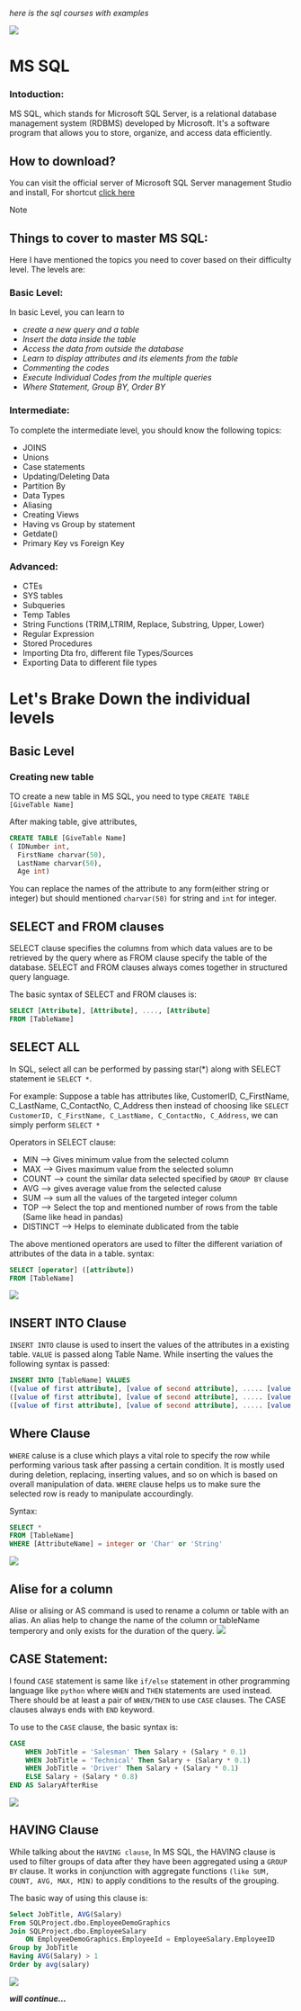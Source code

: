 _here is the sql courses with examples_

![](https://github.com/Sudippdn/MS-SQL/blob/main/Image/LogoSQL.png)


# MS SQL
### Intoduction:
MS SQL, which stands for Microsoft SQL Server, is a relational database management system (RDBMS) developed by Microsoft. It's a software program that allows you to store, organize, and access data efficiently.

## How to download?
You can visit the official server of Microsoft SQL Server management Studio and install, For shortcut [click here](https://learn.microsoft.com/en-us/sql/ssms/download-sql-server-management-studio-ssms?view=sql-server-ver16)

> [!Note]
>## Things to cover to master MS SQL:
>Here I have mentioned the topics you need to cover based on their difficulty level. The levels are:
> 
>### Basic Level:
> In basic Level, you can learn to
>- *create a new query and a table*
>- *Insert the data inside the table*
>- *Access the data from outside the database*
>- *Learn to display attributes and its elements from the table*
>- *Commenting the codes*
>- *Execute Individual Codes from the multiple queries*
>- *Where Statement, Group BY, Order BY*
>
>### Intermediate:
>To complete the intermediate level, you should know the following topics:
>
>- JOINS 
>- Unions
>- Case statements
>- Updating/Deleting Data
>- Partition By 
>- Data Types
>- Aliasing 
>- Creating Views
>- Having vs Group by statement
>- Getdate()
>- Primary Key vs Foreign Key
>
>### Advanced:
>
>- CTEs
>- SYS tables
>- Subqueries
>- Temp Tables
>- String Functions (TRIM,LTRIM, Replace, Substring, Upper, Lower)
>- Regular Expression
>- Stored Procedures
>- Importing Dta fro, different file Types/Sources
>- Exporting Data to different file types


# Let's Brake Down the individual levels

## Basic Level

### Creating new table
TO create a new table in MS SQL, you need to type 
``` CREATE TABLE [GiveTable Name] ```

After making table, give attributes,
```sql
CREATE TABLE [GiveTable Name]
( IDNumber int,
  FirstName charvar(50),
  LastName charvar(50),
  Age int)
```
You can replace the names of the attribute to any form(either string or integer) but should mentioned `charvar(50)` for string and `int` for integer.

## SELECT and FROM clauses
SELECT clause specifies the columns from which data values are to be retrieved by the query where as FROM clause specify the table of the database. SELECT and FROM clauses always comes together in structured query language.

The basic syntax of SELECT and FROM clauses is:
```sql
SELECT [Attribute], [Attribute], ...., [Attribute]
FROM [TableName]
```

## SELECT ALL
In SQL, select all can be performed by passing star(*) along with SELECT statement ie `SELECT *`.

For example:
Suppose a table has attributes like, CustomerID, C_FirstName, C_LastName, C_ContactNo, C_Address then instead of choosing like `SELECT CustomerID, C_FirstName, C_LastName, C_ContactNo, C_Address`, we can simply perform `SELECT *`

Operators in SELECT clause:
- MIN --> Gives minimum value from the selected column
- MAX --> Gives maximum value from the selected solumn
- COUNT --> count the similar data selected specified by `GROUP BY` clause
- AVG --> gives average value from the selected caluse
- SUM --> sum all the values of the targeted integer column
- TOP --> Select the top and mentioned number of rows from the table (Same like head in pandas)
- DISTINCT --> Helps to eleminate dublicated from the table

The above mentioned operators are used to filter the different variation of attributes of the data in a table.
syntax:
```sql
SELECT [operator] ([attribute])
FROM [TableName]
```
![](https://github.com/Sudippdn/MS-SQL/blob/main/Image/selectStatement.jpg)

## INSERT INTO Clause
`INSERT INTO` clause is used to insert the values of the attributes in a existing table. `VALUE` is passed along Table Name. While inserting the values the following syntax is passed:
```sql
INSERT INTO [TableName] VALUES
([value of first attribute], [value of second attribute], ..... [value of Nth attribute]),
([value of first attribute], [value of second attribute], ..... [value of Nth attribute]),
([value of first attribute], [value of second attribute], ..... [value of Nth attribute])
```

## Where Clause
`WHERE` caluse is a cluse which plays a vital role to specify the row while performing various task after passing a certain condition. It is mostly used during deletion, replacing, inserting values, and so on which is based on overall manipulation of data. `WHERE` clause helps us to make sure the selected row is ready to manipulate accourdingly.

Syntax: 
```sql
SELECT *
FROM [TableName]
WHERE [AttributeName] = integer or 'Char' or 'String'
```
![](https://github.com/Sudippdn/MS-SQL/blob/main/Image/where.jpg)


## Alise for a column
Alise or alising or AS command is used to rename a column or table with an alias. An alias help to change the name of the column or tableName temperory and only exists for the duration of the query.
![](https://github.com/Sudippdn/MS-SQL/blob/main/Image/Alising.jpg)

## CASE Statement:
I found `CASE` statement is same like `if/else` statement in other programming language like `python` where `WHEN` and `THEN` statements are used instead. There should be at least a pair of `WHEN/THEN` to use `CASE` clauses. The CASE clauses always ends with `END` keyword.

To use to the `CASE` clause, the basic syntax is:
```sql
CASE
	WHEN JobTitle = 'Salesman' Then Salary + (Salary * 0.1)
	WHEN JobTitle = 'Technical' Then Salary + (Salary * 0.1)
	WHEN JobTitle = 'Driver' Then Salary + (Salary * 0.1)
	ELSE Salary + (Salary * 0.8)
END AS SalaryAfterRise
```
![](https://github.com/Sudippdn/MS-SQL/blob/main/Image/case%20statement.jpg)

## HAVING Clause
While talking about the `HAVING clause`, In MS SQL, the HAVING clause is used to filter groups of data after they have been aggregated using a `GROUP BY` clause. It works in conjunction with aggregate functions `(like SUM, COUNT, AVG, MAX, MIN)` to apply conditions to the results of the grouping.

The basic way of using this clause is:
```sql
Select JobTitle, AVG(Salary)	
From SQLProject.dbo.EmployeeDemoGraphics
Join SQLProject.dbo.EmployeeSalary
	ON EmployeeDemoGraphics.EmployeeId = EmployeeSalary.EmployeeID
Group by JobTitle
Having AVG(Salary) > 1
Order by avg(salary)
```
![](https://github.com/Sudippdn/MS-SQL/blob/main/Image/Having%20Clause%20.jpg)

**_will continue..._**
